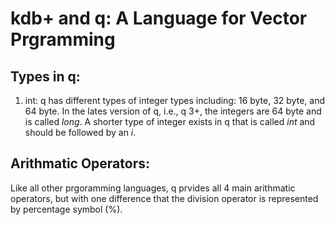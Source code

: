 # kdb+ and q: A Language for Vector Prgramming
## Types in q:
  1.  int: q has different types of integer types including: 16 byte, 32 byte, and 64 byte. In the lates version of q, i.e., q 3+, the integers are 64 byte and is called <em>long</em>. A shorter type of integer exists in q that is called <em>int</em> and should be followed by an <em>i</em>.


## Arithmatic Operators:
Like all other prgoramming languages, q prvides all 4 main arithmatic operators, but with one difference that the division operator is represented by percentage symbol (%).
